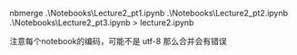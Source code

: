 nbmerge .\Notebooks\Lecture2_pt1.ipynb .\Notebooks\Lecture2_pt2.ipynb .\Notebooks\Lecture2_pt3.ipynb > lecture2.ipynb

注意每个notebook的编码，可能不是 utf-8 那么合并会有错误
